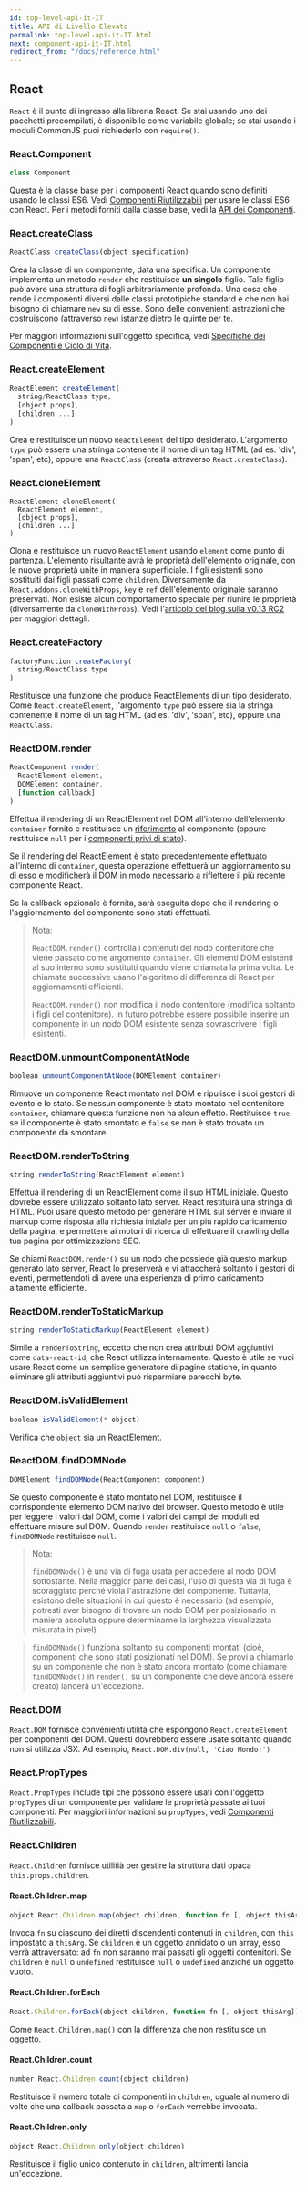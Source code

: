 ```yaml
---
id: top-level-api-it-IT
title: API di Livello Elevato
permalink: top-level-api-it-IT.html
next: component-api-it-IT.html
redirect_from: "/docs/reference.html"
---
```


## React

`React` è il punto di ingresso alla libreria React. Se stai usando uno dei pacchetti precompilati, è disponibile come variabile globale; se stai usando i moduli CommonJS puoi richiederlo con `require()`.


### React.Component

```javascript
class Component
```

Questa è la classe base per i componenti React quando sono definiti usando le classi ES6. Vedi [Componenti Riutilizzabili](/docs/reusable-components.html#es6-classes) per usare le classi ES6 con React. Per i metodi forniti dalla classe base, vedi la [API dei Componenti](/docs/component-api.html).


### React.createClass

```javascript
ReactClass createClass(object specification)
```

Crea la classe di un componente, data una specifica. Un componente implementa un metodo `render` che restituisce **un singolo** figlio. Tale figlio può avere una struttura di fogli arbitrariamente profonda. Una cosa che rende i componenti diversi dalle classi prototipiche standard è che non hai bisogno di chiamare `new` su di esse. Sono delle convenienti astrazioni che costruiscono (attraverso `new`) istanze dietro le quinte per te.

Per maggiori informazioni sull'oggetto specifica, vedi [Specifiche dei Componenti e Ciclo di Vita](/docs/component-specs.html).


### React.createElement

```javascript
ReactElement createElement(
  string/ReactClass type,
  [object props],
  [children ...]
)
```

Crea e restituisce un nuovo `ReactElement` del tipo desiderato. L'argomento `type` può essere una stringa contenente il nome di un tag HTML (ad es. 'div', 'span', etc), oppure una `ReactClass` (creata attraverso `React.createClass`).


### React.cloneElement

```
ReactElement cloneElement(
  ReactElement element,
  [object props],
  [children ...]
)
```

Clona e restituisce un nuovo `ReactElement` usando `element` come punto di partenza. L'elemento risultante avrà le proprietà dell'elemento originale, con le nuove proprietà unite in maniera superficiale. I figli esistenti sono sostituiti dai figli passati come `children`. Diversamente da `React.addons.cloneWithProps`, `key` e `ref` dell'elemento originale saranno preservati. Non esiste alcun comportamento speciale per riunire le proprietà (diversamente da `cloneWithProps`). Vedi l'[articolo del blog sulla v0.13 RC2](/react/blog/2015/03/03/react-v0.13-rc2.html) per maggiori dettagli.


### React.createFactory

```javascript
factoryFunction createFactory(
  string/ReactClass type
)
```

Restituisce una funzione che produce ReactElements di un tipo desiderato. Come `React.createElement`,
l'argomento `type` può essere sia la stringa contenente il nome di un tag HTML (ad es. 'div', 'span', etc), oppure una
`ReactClass`.


### ReactDOM.render

```javascript
ReactComponent render(
  ReactElement element,
  DOMElement container,
  [function callback]
)
```

Effettua il rendering di un ReactElement nel DOM all'interno dell'elemento `container` fornito e restituisce un [riferimento](/docs/more-about-refs-it-IT.html) al componente (oppure restituisce `null` per i [componenti privi di stato](/docs/reusable-components-it-IT.html#stateless-functions)).

Se il rendering del ReactElement è stato precedentemente effettuato all'interno di `container`, questa operazione effettuerà un aggiornamento su di esso e modificherà il DOM in modo necessario a riflettere il più recente componente React.

Se la callback opzionale è fornita, sarà eseguita dopo che il rendering o l'aggiornamento del componente sono stati effettuati.

> Nota:
>
> `ReactDOM.render()` controlla i contenuti del nodo contenitore che viene passato come argomento `container`. Gli elementi DOM
> esistenti al suo interno sono sostituiti quando viene chiamata la prima volta. Le chiamate successive usano l'algoritmo di
> differenza di React per aggiornamenti efficienti.
>
> `ReactDOM.render()` non modifica il nodo contenitore (modifica soltanto i figli del contenitore). In
> futuro potrebbe essere possibile inserire un componente in un nodo DOM esistente senza sovrascrivere i figli esistenti.


### ReactDOM.unmountComponentAtNode

```javascript
boolean unmountComponentAtNode(DOMElement container)
```

Rimuove un componente React montato nel DOM e ripulisce i suoi gestori di evento e lo stato. Se nessun componente è stato montato nel contenitore `container`, chiamare questa funzione non ha alcun effetto. Restituisce `true` se il componente è stato smontato e `false` se non è stato trovato un componente da smontare.


### ReactDOM.renderToString

```javascript
string renderToString(ReactElement element)
```

Effettua il rendering di un ReactElement come il suo HTML iniziale. Questo dovrebe essere utilizzato soltanto lato server. React restituirà una stringa di HTML. Puoi usare questo metodo per generare HTML sul server e inviare il markup come risposta alla richiesta iniziale per un più rapido caricamento della pagina, e permettere ai motori di ricerca di effettuare il crawling della tua pagina per ottimizzazione SEO.

Se chiami `ReactDOM.render()` su un nodo che possiede già questo markup generato lato server, React lo preserverà e vi attaccherà soltanto i gestori di eventi, permettendoti di avere una esperienza di primo caricamento altamente efficiente.


### ReactDOM.renderToStaticMarkup

```javascript
string renderToStaticMarkup(ReactElement element)
```

Simile a `renderToString`, eccetto che non crea attributi DOM aggiuntivi come `data-react-id`, che React utilizza internamente. Questo è utile se vuoi usare React come un semplice generatore di pagine statiche, in quanto eliminare gli attributi aggiuntivi può risparmiare parecchi byte.


### ReactDOM.isValidElement

```javascript
boolean isValidElement(* object)
```

Verifica che `object` sia un ReactElement.


### ReactDOM.findDOMNode

```javascript
DOMElement findDOMNode(ReactComponent component)
```
Se questo componente è stato montato nel DOM, restituisce il corrispondente elemento DOM nativo del browser. Questo metodo è utile per leggere i valori dal DOM, come i valori dei campi dei moduli ed effettuare misure sul DOM. Quando `render` restituisce `null` o `false`, `findDOMNode` restituisce `null`.

> Nota:
>
> `findDOMNode()` è una via di fuga usata per accedere al nodo DOM sottostante. Nella maggior parte dei casi, l'uso di questa via di fuga è scoraggiato perché viola l'astrazione del componente. Tuttavia, esistono delle situazioni in cui questo è necessario (ad esempio, potresti aver bisogno di trovare un nodo DOM per posizionarlo in maniera assoluta oppure determinarne la larghezza visualizzata misurata in pixel).

>
> `findDOMNode()` funziona soltanto su componenti montati (cioè, componenti che sono stati posizionati nel DOM). Se provi a chiamarlo su un componente che non è stato ancora montato (come chiamare `findDOMNode()` in `render()` su un componente che deve ancora essere creato) lancerà un'eccezione.

### React.DOM

`React.DOM` fornisce convenienti utilità che espongono `React.createElement` per componenti del DOM. Questi dovrebbero essere usate soltanto quando non si utilizza JSX. Ad esempio, `React.DOM.div(null, 'Ciao Mondo!')`


### React.PropTypes

`React.PropTypes` include tipi che possono essere usati con l'oggetto `propTypes` di un componente per validare le proprietà passate ai tuoi componenti. Per maggiori informazioni su `propTypes`, vedi [Componenti Riutilizzabili](/docs/reusable-components.html).


### React.Children

`React.Children` fornisce utilitià per gestire la struttura dati opaca `this.props.children`.

#### React.Children.map

```javascript
object React.Children.map(object children, function fn [, object thisArg])
```

Invoca `fn` su ciascuno dei diretti discendenti contenuti in `children`, con `this` impostato a `thisArg`. Se `children` è un oggetto annidato o un array, esso verrà attraversato: ad `fn` non saranno mai passati gli oggetti contenitori. Se `children` è `null` o `undefined` restituisce `null` o `undefined` anziché un oggetto vuoto.

#### React.Children.forEach

```javascript
React.Children.forEach(object children, function fn [, object thisArg])
```

Come `React.Children.map()` con la differenza che non restituisce un oggetto.

#### React.Children.count

```javascript
number React.Children.count(object children)
```

Restituisce il numero totale di componenti in `children`, uguale al numero di volte che una callback passata a `map` o `forEach` verrebbe invocata.

#### React.Children.only

```javascript
object React.Children.only(object children)
```

Restituisce il figlio unico contenuto in `children`, altrimenti lancia un'eccezione.
